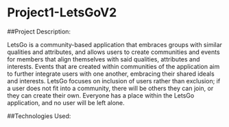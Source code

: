 # Project1-LetsGoV2

##Project Description:

 LetsGo is a community-based application that embraces groups with similar qualities and
 attributes, and allows users to create communities and events for members that align themselves
 with said qualities, attributes and interests. Events that are created within communities of the
 application aim to further integrate users with one another, embracing their shared ideals and
 interests. LetsGo focuses on inclusion of users rather than exclusion; if a user does not fit into a
 community, there will be others they can join, or they can create their own. Everyone has a place
 within the LetsGo application, and no user will be left alone.

##Technologies Used:
